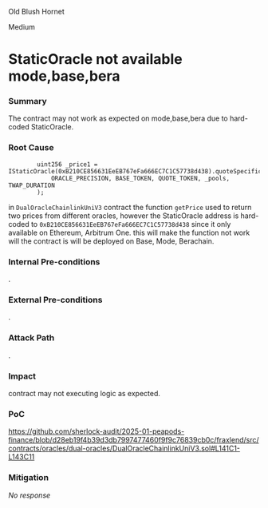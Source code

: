 Old Blush Hornet

Medium

# StaticOracle not  available mode,base,bera

### Summary

The contract may not work as expected on mode,base,bera due to hard-coded  StaticOracle.

### Root Cause

```solidity
        uint256 _price1 = IStaticOracle(0xB210CE856631EeEB767eFa666EC7C1C57738d438).quoteSpecificPoolsWithTimePeriod(
            ORACLE_PRECISION, BASE_TOKEN, QUOTE_TOKEN, _pools, TWAP_DURATION
        );
```

in `DualOracleChainlinkUniV3` contract the function `getPrice` used to return two prices from different oracles, however the StaticOracle address is hard-coded to `0xB210CE856631EeEB767eFa666EC7C1C57738d438` since it only available on Ethereum, Arbitrum One.
 this will make the function not work will the contract is will be deployed on Base, Mode, Berachain.  

### Internal Pre-conditions

.

### External Pre-conditions

.

### Attack Path

.

### Impact

contract may not executing logic as expected.

### PoC

https://github.com/sherlock-audit/2025-01-peapods-finance/blob/d28eb19f4b39d3db7997477460f9f9c76839cb0c/fraxlend/src/contracts/oracles/dual-oracles/DualOracleChainlinkUniV3.sol#L141C1-L143C11

### Mitigation

_No response_